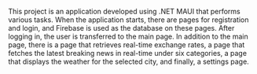 This project is an application developed using .NET MAUI that performs various tasks. When the application starts, 
there are pages for registration and login, and Firebase is used as the database on these pages. After logging in, the user is transferred to the main page. 
In addition to the main page, 
there is a page that retrieves real-time exchange rates, 
a page that fetches the latest breaking news in real-time under six categories, 
a page that displays the weather for the selected city,
and finally, a settings page.








